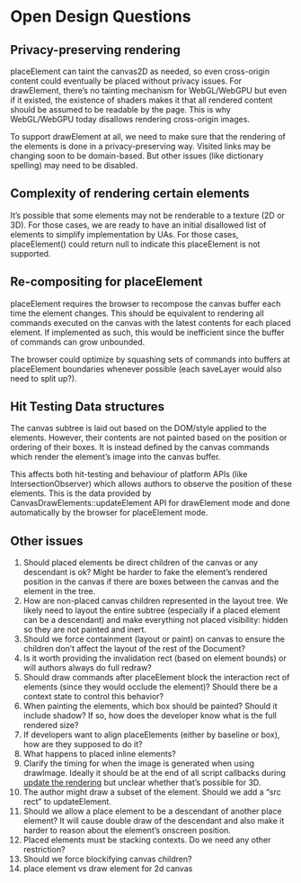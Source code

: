 # Open Design Questions

## **Privacy-preserving rendering**

placeElement can taint the canvas2D as needed, so even cross-origin content could eventually be placed without privacy issues. For drawElement, there’s no tainting mechanism for WebGL/WebGPU but even if it existed, the existence of shaders makes it that all rendered content should be assumed to be readable by the page. This is why WebGL/WebGPU today disallows rendering cross-origin images.

To support drawElement at all, we need to make sure that the rendering of the elements is done in a privacy-preserving way. Visited links may be changing soon to be domain-based. But other issues (like dictionary spelling) may need to be disabled.

## **Complexity of rendering certain elements**

It’s possible that some elements may not be renderable to a texture (2D or 3D). For those cases, we are ready to have an initial disallowed list of elements to simplify implementation by UAs. For those cases, placeElement() could return null to indicate this placeElement is not supported.

## **Re-compositing for placeElement**

placeElement requires the browser to recompose the canvas buffer each time the element changes. This should be equivalent to rendering all commands executed on the canvas with the latest contents for each placed element. If implemented as such, this would be inefficient since the buffer of commands can grow unbounded.

The browser could optimize by squashing sets of commands into buffers at placeElement boundaries whenever possible (each saveLayer would also need to split up?).

## **Hit Testing Data structures**

The canvas subtree is laid out based on the DOM/style applied to the elements. However, their contents are not painted based on the position or ordering of their boxes. It is instead defined by the canvas commands which render the element’s image into the canvas buffer.

This affects both hit-testing and behaviour of platform APIs (like IntersectionObserver) which allows authors to observe the position of these elements. This is the data provided by CanvasDrawElements::updateElement API for drawElement mode and done automatically by the browser for placeElement mode.

## Other issues

1. Should placed elements be direct children of the canvas or any descendant is ok? Might be harder to fake the element’s rendered position in the canvas if there are boxes between the canvas and the element in the tree.
2. How are non-placed canvas children represented in the layout tree. We likely need to layout the entire subtree (especially if a placed element can be a descendant) and make everything not placed visibility: hidden so they are not painted and inert.
3. Should we force containment (layout or paint) on canvas to ensure the children don’t affect the layout of the rest of the Document?
4. Is it worth providing the invalidation rect (based on element bounds) or will authors always do full redraw?
5. Should draw commands after placeElement block the interaction rect of elements (since they would occlude the element)? Should there be a context state to control this behavior?
6. When painting the elements, which box should be painted? Should it include shadow? If so, how does the developer know what is the full rendered size?
7. If developers want to align placeElements (either by baseline or box), how are they supposed to do it?
8. What happens to placed inline elements?
9. Clarify the timing for when the image is generated when using drawImage. Ideally it should be at the end of all script callbacks during [update the rendering](https://html.spec.whatwg.org/\#update-the-rendering) but unclear whether that’s possible for 3D.
10. The author might draw a subset of the element. Should we add a “src rect” to updateElement.
11. Should we allow a place element to be a descendant of another place element? It will cause double draw of the descendant and also make it harder to reason about the element’s onscreen position.
12. Placed elements must be stacking contexts. Do we need any other restriction?
13. Should we force blockifying canvas children?
14. place element vs draw element for 2d canvas


